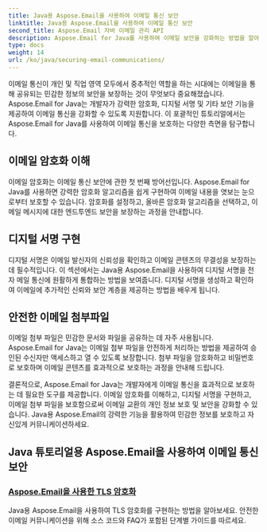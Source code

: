 ```yaml
---
title: Java용 Aspose.Email을 사용하여 이메일 통신 보안
linktitle: Java용 Aspose.Email을 사용하여 이메일 통신 보안
second_title: Aspose.Email 자바 이메일 관리 API
description: Aspose.Email for Java를 사용하여 이메일 보안을 강화하는 방법을 알아보세요. 우리 튜토리얼에서는 안전한 이메일 통신을 위한 암호화, 디지털 서명 등을 다룹니다.
type: docs
weight: 14
url: /ko/java/securing-email-communications/
---
```


이메일 통신이 개인 및 직업 영역 모두에서 중추적인 역할을 하는 시대에는 이메일을 통해 공유되는 민감한 정보의 보안을 보장하는 것이 무엇보다 중요해졌습니다. Aspose.Email for Java는 개발자가 강력한 암호화, 디지털 서명 및 기타 보안 기능을 제공하여 이메일 통신을 강화할 수 있도록 지원합니다. 이 포괄적인 튜토리얼에서는 Aspose.Email for Java를 사용하여 이메일 통신을 보호하는 다양한 측면을 탐구합니다.

## 이메일 암호화 이해
이메일 암호화는 이메일 통신 보안에 관한 첫 번째 방어선입니다. Aspose.Email for Java를 사용하면 강력한 암호화 알고리즘을 쉽게 구현하여 이메일 내용을 엿보는 눈으로부터 보호할 수 있습니다. 암호화를 설정하고, 올바른 암호화 알고리즘을 선택하고, 이메일 메시지에 대한 엔드투엔드 보안을 보장하는 과정을 안내합니다.

## 디지털 서명 구현
디지털 서명은 이메일 발신자의 신뢰성을 확인하고 이메일 콘텐츠의 무결성을 보장하는 데 필수적입니다. 이 섹션에서는 Java용 Aspose.Email을 사용하여 디지털 서명을 전자 메일 통신에 원활하게 통합하는 방법을 보여줍니다. 디지털 서명을 생성하고 확인하여 이메일에 추가적인 신뢰와 보안 계층을 제공하는 방법을 배우게 됩니다.

## 안전한 이메일 첨부파일
이메일 첨부 파일은 민감한 문서와 파일을 공유하는 데 자주 사용됩니다. Aspose.Email for Java는 이메일 첨부 파일을 안전하게 처리하는 방법을 제공하여 승인된 수신자만 액세스하고 열 수 있도록 보장합니다. 첨부 파일을 암호화하고 비밀번호로 보호하며 이메일 콘텐츠를 효과적으로 보호하는 과정을 안내해 드립니다.

결론적으로, Aspose.Email for Java는 개발자에게 이메일 통신을 효과적으로 보호하는 데 필요한 도구를 제공합니다. 이메일 암호화를 이해하고, 디지털 서명을 구현하고, 이메일 첨부 파일을 보호함으로써 이메일 교환의 개인 정보 보호 및 보안을 강화할 수 있습니다. Java용 Aspose.Email의 강력한 기능을 활용하여 민감한 정보를 보호하고 자신있게 커뮤니케이션하세요.

## Java 튜토리얼용 Aspose.Email을 사용하여 이메일 통신 보안
### [Aspose.Email을 사용한 TLS 암호화](./tls-encryption/)
Java용 Aspose.Email을 사용하여 TLS 암호화를 구현하는 방법을 알아보세요. 안전한 이메일 커뮤니케이션을 위해 소스 코드와 FAQ가 포함된 단계별 가이드를 따르세요.